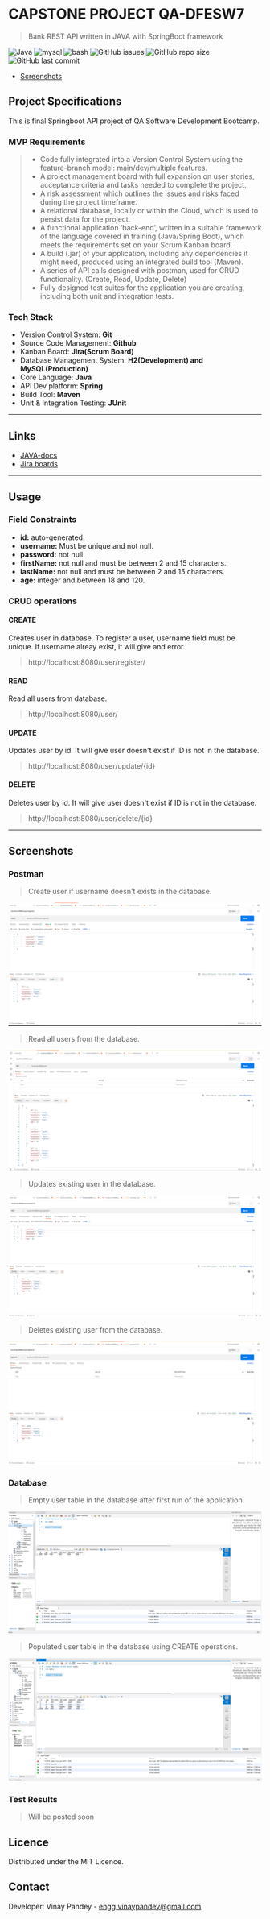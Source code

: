 # CAPSTONE PROJECT QA-DFESW7
>Bank REST API written in JAVA with SpringBoot framework

![Java](https://img.shields.io/badge/-java-blue)
![mysql](https://img.shields.io/badge/-MySQL-005C84)
![bash](https://img.shields.io/badge/Spring_Boot-orange)
![GitHub issues](https://img.shields.io/github/issues/vinaypandat/qa-final-project)
![GitHub repo size](https://img.shields.io/github/repo-size/vinaypandat/qa-final-project)
![GitHub last commit](https://img.shields.io/github/last-commit/vinaypandat/qa-final-project)

- [Screenshots](#Screenshots)

## Project Specifications

This is final Springboot API project of QA Software Development Bootcamp.

### MVP Requirements

> -	Code fully integrated into a Version Control System using the feature-branch model: main/dev/multiple features.
> -	A project management board with full expansion on user stories, acceptance criteria and tasks needed to complete the project.
> -	A risk assessment which outlines the issues and risks faced during the project timeframe.
> -	A relational database, locally or within the Cloud, which is used to persist data for the project.
> -	A functional application ‘back-end’, written in a suitable framework of the language covered in training (Java/Spring Boot), which meets the requirements set on your Scrum Kanban board.
> -	A build (.jar) of your application, including any dependencies it might need, produced using an integrated build tool (Maven).
> -	A series of API calls designed with postman, used for CRUD functionality. (Create, Read, Update, Delete)
> -	Fully designed test suites for the application you are creating, including both unit and integration tests.

### Tech Stack

- Version Control System: **Git**
- Source Code Management: **Github**
- Kanban Board: **Jira(Scrum Board)**
- Database Management System: **H2(Development) and MySQL(Production)**
- Core Language: **Java**
- API Dev platform: **Spring**
- Build Tool: **Maven**
- Unit & Integration Testing: **JUnit**

---

## Links
- [JAVA-docs](https://vinaypandat.github.io/qa-final-project/)
- [Jira boards](https://vinaypandat.atlassian.net/jira/software/projects/QFP/boards/4)

---
## Usage
### Field Constraints

- **id:** auto-generated.
- **username:** Must be unique and  not null.
- **password:** not null.
- **firstName:** not null and must be between 2 and 15 characters.
- **lastName:** not null and must be between 2 and 15 characters.
- **age:** integer and between 18 and 120.

### CRUD operations
#### CREATE

Creates user in database. To register a user, username field must be unique. If username alreay exist, it will give and error.

> http://localhost:8080/user/register/

#### READ

Read all users from database.

>http://localhost:8080/user/

#### UPDATE

Updates user by id. It will give user doesn't exist if ID is not in the database.

>http://localhost:8080/user/update/{id}

#### DELETE

Deletes user by id. It will give user doesn't exist if ID is not in the database.

>http://localhost:8080/user/delete/{id}

---

## Screenshots
### Postman

> Create user if username doesn't exists in the database.

![](https://github.com/vinaypandat/qa-final-project/blob/dev/Documents/Screenshots/Postman/beforeDTO/CREATE_User.png?raw=true)

> Read all users from the database.

![](https://github.com/vinaypandat/qa-final-project/blob/dev/Documents/Screenshots/Postman/beforeDTO/READ_all.png?raw=true)

> Updates existing user in the database.

![](https://github.com/vinaypandat/qa-final-project/blob/dev/Documents/Screenshots/Postman/beforeDTO/UPDATE_User.png?raw=true)

> Deletes existing user from the database.

![](https://github.com/vinaypandat/qa-final-project/blob/dev/Documents/Screenshots/Postman/beforeDTO/DELETE_User.png?raw=true)

### Database

> Empty user table in the database after first run of the application.

![](https://github.com/vinaypandat/qa-final-project/blob/dev/Documents/Screenshots/Database/EmptyDatabaseOnStart.png?raw=true)

> Populated user table in the database using CREATE operations.

![](https://github.com/vinaypandat/qa-final-project/blob/dev/Documents/Screenshots/Database/PopulatedDB_UsingCreate.png?raw=true)

### Test Results
> Will be posted soon

## Licence

Distributed under the MIT Licence.

## Contact
Developer: Vinay Pandey - engg.vinaypandey@gmail.com
